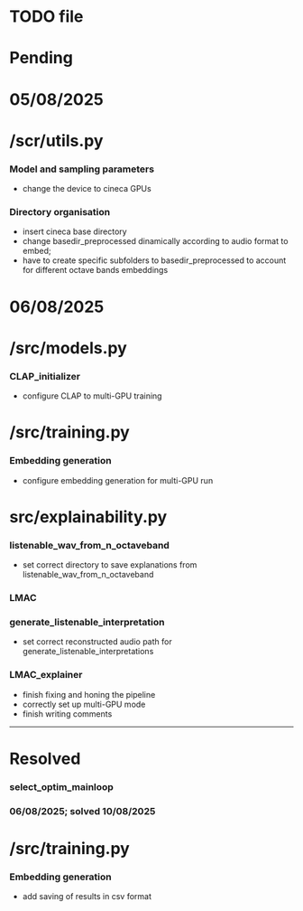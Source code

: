 # TODO file

# Pending

# 05/08/2025

# /scr/utils.py

### Model and sampling parameters
- change the device to cineca GPUs

### Directory organisation
- insert cineca base directory
- change basedir_preprocessed dinamically according to audio format to embed;
- have to create specific subfolders to basedir_preprocessed
      to account for different octave bands embeddings



# 06/08/2025

# /src/models.py

### CLAP_initializer
- configure CLAP to multi-GPU training



# /src/training.py

### Embedding generation
- configure embedding generation for multi-GPU run



# src/explainability.py

### listenable_wav_from_n_octaveband
- set correct directory to save explanations from listenable_wav_from_n_octaveband

### LMAC
### generate_listenable_interpretation
- set correct reconstructed audio path for generate_listenable_interpretations

### LMAC_explainer
- finish fixing and honing the pipeline
- correctly set up multi-GPU mode
- finish writing comments

------------------------------------------------------------------------------------

# Resolved

### select_optim_mainloop
### 06/08/2025; solved 10/08/2025

# /src/training.py

### Embedding generation
- add saving of results in csv format
